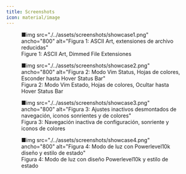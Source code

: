 ```yaml
---
title: Screenshots
icon: material/image
---
```


<figure markdown="span">
■img src="./../assets/screenshots/showcase1.png" ancho="800" alt="Figura 1:
ASCII Art, extensiones de archivo reducidas"
    <figcaption
>Figure 1: ASCII Art, Dimmed File Extensiones</figcaption>
</figure>

<figure markdown="span">
■img src="./../assets/screenshots/showcase2.png" ancho="800" alt="Figura 2:
Modo Vim Status, Hojas de colores, Esconder hasta Hover Status Bar"
    <figcaption
>Figura 2: Modo Vim Estado, Hojas de colores, Ocultar hasta Hover
Status Bar</figcaption>
</figure>

<figure markdown="span">
■img src="./../assets/screenshots/showcase3.png" ancho="800" alt="Figura 3:
Ajustes inactivos desmontados de navegación, iconos sonrientes y de colores"
    <figcaption
>Figura 3: Navegación inactiva de configuración, sonriente y
iconos de colores</figcaption>
</figure>

<figure markdown="span">
■img src="./../assets/screenshots/showcase4.png" ancho="800" alt="Figura 4:
Modo de luz con Powerlevel10k diseño y estilo de estado"
    <figcaption
>Figura 4: Modo de luz con diseño Powerlevel10k y estilo de estado</figcaption>
</figure>
